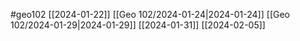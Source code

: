 #geo102 
[[2024-01-22]]
[[Geo 102/2024-01-24|2024-01-24]]
[[Geo 102/2024-01-29|2024-01-29]]
[[2024-01-31]]
[[2024-02-05]]